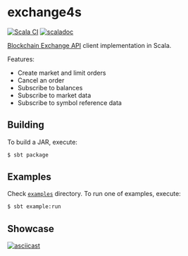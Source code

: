 # exchange4s

[![Scala CI](https://github.com/pavel-bc/exchange4s/actions/workflows/scala.yml/badge.svg)](https://github.com/pavel-bc/exchange4s/actions/workflows/scala.yml) [![scaladoc](https://img.shields.io/badge/scaladoc-1.0.0-green?style=flat&logo=scala)](https://pavel-bc.github.io/exchange4s)

[Blockchain Exchange API](https://exchange.blockchain.com/api) client implementation in Scala.

Features:

- Create market and limit orders
- Cancel an order
- Subscribe to balances
- Subscribe to market data
- Subscribe to symbol reference data

## Building

To build a JAR, execute:

```sh
$ sbt package
```

## Examples

Check [`examples`](src/example/scala) directory. To run one of examples, execute:

```sh
$ sbt example:run
`````

## Showcase

[![asciicast](https://asciinema.org/a/323363.svg)](https://asciinema.org/a/323363)
